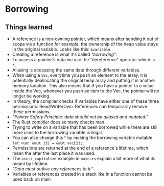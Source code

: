 # Borrowing

## Things learned

- A reference is a non-owning pointer, which means after sending it
  out of scope via a function for example, the ownership of the heap
  value stays in the original variable. Looks like this: `&variable`.
- Creating a reference is what it's called _"borrowing"_.
- To access a pointer's data we use the "dereference" operator which
  is `*`.
- Aliasing is accessing the same data through different variables.
- When using a `Vec`, everytime you push an element to the array, it
  is potentially deallocating the original heap array and putting it
  in another memory location. This also means that if you have a
  pointer to a value inside the Vec, whenever you push an item to the
  Vec, the pointer will no longer be working.
- In theory, the compiler checks if variables have either one of these
  three permissions: Read/Write/Own. References can temporarily remove
  these permissions.
- _"Pointer Safety Principle: data should not be aliased and mutated."_
- The Rust compiler does so many checks man.
- Trying to write on a variable that has been borrowed while there are
  still more uses to the borrowing variable is ilegal.
- You can also change this ^ by making the borrowing variable mutable:
  `let num: &mut i32 = &mut vec[2];`.
- Permissions are returned at the end of a reference's lifetime, which
  mean the after the last place it was used.
- The `ascii_capitalize` example in `main.rs` explain a bit more of
  what its meant by lifetime.
- _"Data must outlive any references to it."_
- Variables or references created in a stack like in a function cannot
  be used back on main.
